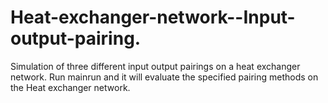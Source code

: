 # Heat-exchanger-network--Input-output-pairing.
Simulation of three different input output pairings on a heat exchanger network.
Run mainrun and it will evaluate the specified pairing methods on the Heat exchanger network.
